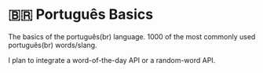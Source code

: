 # 🇧🇷 Português Basics 
The basics of the português(br) language. 1000 of the most commonly used português(br) words/slang. 

I plan to integrate a word-of-the-day API or a random-word API.
